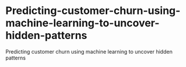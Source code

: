 # Predicting-customer-churn-using-machine-learning-to-uncover-hidden-patterns
Predicting customer churn using machine learning to uncover hidden patterns
